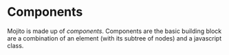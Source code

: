 # Components

Mojito is made up of *components*. Components are the basic building block are a combination of an element (with its subtree of nodes) and a javascript class.
